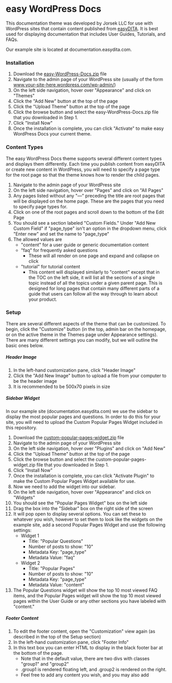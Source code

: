 # easy WordPress Docs

This documentation theme was developed by Jorsek LLC for use with WordPress sites that contain content published from [easyDITA](http://www.easydita.com). It is best used for displaying documentation that includes User Guides, Tutorials, and FAQs.

Our example site is located at documentation.easydita.com.

### Installation
1. Download the [easy-WordPress-Docs.zip](https://github.com/Jorsek/easy-WordPress-Docs/raw/master/easy-WordPress-Docs.zip) file
2. Navigate to the admin page of your WordPress site (usually of the form www.your-site-here.wordpress.com/wp-admin/)
3. On the left side navigation, hover over "Appearance" and click on "Themes"
4. Click the "Add New" button at the top of the page
5. Click the "Upload Theme" button at the top of the page
6. Click the browse button and select the easy-WordPress-Docs.zip file that you downloaded in Step 1.
7. Click "Install Now"
8. Once the installation is complete, you can click "Activate" to make easy WordPress Docs your current theme.

### Content Types
The easy WordPress Docs theme supports several different content types and displays them differently. Each time you publish content from easyDITA or create new content in WordPress, you will need to specify a page type for the root page so that the theme knows how to render the child pages.
1. Navigate to the admin page of your WordPress site
2. On the left side navigation, hover over "Pages" and click on "All Pages"
3. Any pages listed without any "&mdash;" preceding the title are root pages that will be displayed on the home page. These are the pages that you need to specify page types for.
4. Click on one of the root pages and scroll down to the bottom of the Edit Page
5. You should see a section labeled "Custom Fields." Under "Add New Custom Field" if "page_type" isn't an option in the dropdown menu, click "Enter new" and set the name to "page_type"
6. The allowed values are
    * "content" for a user guide or generic documentation content
    * "faq" for frequently asked questions
        * These will all render on one page and expand and collapse on click
    * "tutorial" for tutorial content
        * This content will displayed similarly to "content" except that in the TOC on the left side, it will list all the sections of a single topic instead of all the topics under a given parent page. This is designed for long pages that contain many different parts of a guide that users can follow all the way through to learn about your product.

### Setup
There are several different aspects of the theme that can be customized. To begin, click the "Customize" button (in the top, admin bar on the homepage, or on the active theme in the Themes page under Appearance settings). There are many different settings you can modify, but we will outline the basic ones below.
##### Header Image
1. In the left-hand customization pane, click "Header Image"
2. Click the "Add New Image" button to upload a file from your computer to be the header image
3. It is recommended to be 500x70 pixels in size

##### Sidebar Widget
In our example site (documentation.easydita.com) we use the sidebar to display the most popular pages and questions. In order to do this for your site, you will need to upload the Custom Popular Pages Widget included in this repository.
1. Download the [custom-popular-pages-widget.zip](https://github.com/Jorsek/easy-WordPress-Docs/raw/master/custom-popular-pages-widget.zip) file
2. Navigate to the admin page of your WordPress site
3. On the left side navigation, hover over "Plugins" and click on "Add New"
5. Click the "Upload Theme" button at the top of the page
6. Click the browse button and select the custom-popular-pages-widget.zip file that you downloaded in Step 1.
7. Click "Install Now"
8. Once the installation is complete, you can click "Activate Plugin" to make the Custom Popular Pages Widget available for use.
9. Now we need to add the widget into our sidebar.
10. On the left side navigation, hover over "Appearance" and click on "Widgets"
11. You should see the "Popular Pages Widget" box on the left side
12. Drag the box into the "Sidebar" box on the right side of the screen
13. It will pop open to display several options. You can set these to whatever you wish, however to set them to look like the widgets on the example site, add a second Popular Pages Widget and use the following settings:
    * Widget 1
        * Title: "Popular Questions"
        * Number of posts to show: "10"
        * Metadata Key: "page_type"
        * Metadata Value: "faq"
    * Widget 2
        * Title: "Popular Pages"
        * Number of posts to show: "10"
        * Metadata Key: "page_type"
        * Metadata Value: "content"
14. The Popular Questions widget will show the top 10 most viewed FAQ items, and the Popular Pages widget will show the top 10 most viewed pages within the User Guide or any other sections you have labeled with "content."

##### Footer Content
1. To edit the footer content, open the "Customization" view again (as described in the top of the Setup section)
1. In the left-hand customization pane, click "Footer Info"
2. In this text box you can enter HTML to display in the black footer bar at the bottom of the page.
    * Note that in the default value, there are two divs with classes "group1" and "group2"
    * .group1 is rendered floating left, and .group2 is rendered on the right.
    * Feel free to add any content you wish, and you may also add <style> elements to add CSS styling to the footer content.
        * However, don't modify the colors of the footer box or the footer text because that is handled in the "Colors" section of the Customization options.

##### Colors
Via the Customization screen, you can modify four different colors:
* Main Accent Color
	* This is the color of the accents within the theme. It is used for the search bar (on the home page and on the subpages), the color of titles and active pages in the TOC.
* Search Header Text Color
	* This is the color of the text above the search input box on the home page. The default text is "How can we help?" This also sets the color of the Search Header Text that appears below the header title (this is blank by default).
* Footer Background Color
	* This sets the background color of the footer area
* Footer Text Color
	* This sets the color of the footer text

